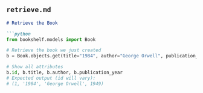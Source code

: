 ## `retrieve.md`

```markdown
# Retrieve the Book

```python
from bookshelf.models import Book

# Retrieve the book we just created
b = Book.objects.get(title="1984", author="George Orwell", publication_year=1949)

# Show all attributes
b.id, b.title, b.author, b.publication_year
# Expected output (id will vary):
# (1, '1984', 'George Orwell', 1949)
